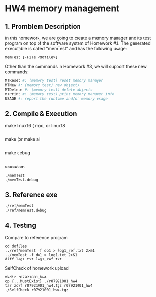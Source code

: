 # HW4 memory management 

## 1. Promblem Description
In this homework, we are going to create a memory manager and its test program on top of the software system of Homework #3. The generated executable is called “memTest” and has the following usage:
```
memTest [-File <dofile>]
```
Other than the commands in Homework #3, we will support these new commands:
```sh
MTReset #: (memory test) reset memory manager
MTNew #: (memory test) new objects
MTDelete #: (memory test) delete objects
MTPrint #: (memory test) print memory manager info
USAGE #: report the runtime and/or memory usage
```

## 2. Compile & Execution

make linux16 ( mac, or linux18 
```
```
make (or make all  
```
```
make debug  
```
```
execution
```
./memTest
./memTest.debug
```

## 3. Reference exe
```sh
./ref/memTest
./ref/memTest.debug
```

## 4. Testing

Compare to reference program
```
cd dofiles
../ref/memTest -f do1 > log1_ref.txt 2>&1
../memTest -f do1 > log1.txt 2>&1
diff log1.txt log1_ref.txt
```
SelfCheck of homework upload
```
mkdir r07921001_hw4
cp {...MustExist} ./r07921001_hw4
tar zcvf r07921001_hw4.tgz r07921001_hw4
./SelfCheck r07921001_hw4.tgz
```
